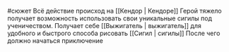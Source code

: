 #сюжет
Всё действие происход на [[Кендор | Кендоре]]
Герой тяжело получает возможность использовать свои уникальные сигилы под ученичеством. Получает себе [[Выжигатель | выжигатель]] для удобного и быстрого способа рисовать [[Сигил | сигилы]]
После чего должно начаться приключение